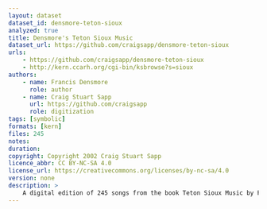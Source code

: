 ```yaml
---
layout: dataset
dataset_id: densmore-teton-sioux
analyzed: true
title: Densmore's Teton Sioux Music
dataset_url: https://github.com/craigsapp/densmore-teton-sioux
urls:
    - https://github.com/craigsapp/densmore-teton-sioux
    - http://kern.ccarh.org/cgi-bin/ksbrowse?s=sioux
authors: 
    - name: Francis Densmore
      role: author
    - name: Craig Stuart Sapp
      url: https://github.com/craigsapp
      role: digitization    
tags: [symbolic]
formats: [kern]
files: 245
notes: 
duration: 
copyright: Copyright 2002 Craig Stuart Sapp
licence_abbr: CC BY-NC-SA 4.0
license_url: https://creativecommons.org/licenses/by-nc-sa/4.0
version: none
description: >
    A digital edition of 245 songs from the book Teton Sioux Music by Frances Densmore, originally published by the Bureau of American Ethnology, Bulletin 61, Smithsonian Institution (1918). The digital edition was prepared by Craig Stuart Sapp in 2002.
---
```

